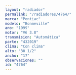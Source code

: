 ```yaml
---
layout: "radiador"
permalink: "/radiadores/4764/"
marca: "Pontiac"
modelo: "Bonneville"
ano: "1999"
motor: "V6 3.8"
transmision: "Automática"
parte: "432019"
clima: "Con clima"
alto: "30 1/2"
ancho: "17"
observaciones: ""
id: "4764"
---
```


